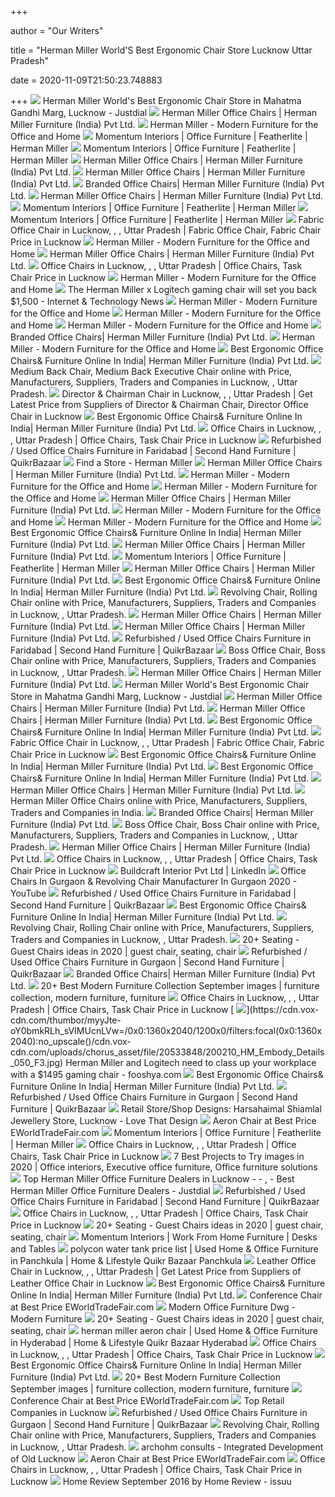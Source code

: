 +++
        
author = "Our Writers"
        
title = "Herman Miller World'S Best Ergonomic Chair Store Lucknow Uttar Pradesh"
        
date = 2020-11-09T21:50:23.748883
        
+++
[ ![](https://content3.jdmagicbox.com/comp/def_content/office-furniture-dealers/shutterstock-47809984-office-furniture-dealers-6-6rvu8.jpg)](https://content3.jdmagicbox.com/comp/def_content/office-furniture-dealers/shutterstock-47809984-office-furniture-dealers-6-6rvu8.jpg) Herman Miller World's Best Ergonomic Chair Store in Mahatma Gandhi Marg,  Lucknow - Justdial
[ ![](https://storage.sg.content-cdn.io/in-resources/c8cc28b0-7850-48f8-81fd-5a1f1e618116/Images/userimages/Online%20Store%20Banner.jpg)](https://storage.sg.content-cdn.io/in-resources/c8cc28b0-7850-48f8-81fd-5a1f1e618116/Images/userimages/Online%20Store%20Banner.jpg) Herman Miller Office Chairs | Herman Miller Furniture (India) Pvt Ltd.
[ ![](https://www.hermanmiller.com/content/dam/hmicom/page_assets/home/shared/og_home.jpg)](https://www.hermanmiller.com/content/dam/hmicom/page_assets/home/shared/og_home.jpg) Herman Miller - Modern Furniture for the Office and Home
[ ![](https://cdn.shopify.com/s/files/1/0273/1756/7568/files/m-interiors-logo_dc8fbbd2-8b34-4ae3-b92b-f673f5ca02cb.png?v=1590326735)](https://cdn.shopify.com/s/files/1/0273/1756/7568/files/m-interiors-logo_dc8fbbd2-8b34-4ae3-b92b-f673f5ca02cb.png?v=1590326735) Momentum Interiors | Office Furniture | Featherlite | Herman Miller
[ ![](https://cdn.shopify.com/s/files/1/0273/1756/7568/products/1K4KnndGpqAa32YSYX-Rp1-kfs4BKywal_075ebb20-3e94-4f6a-801b-cf6883f7dddc_300x.jpg?v=1589864262)](https://cdn.shopify.com/s/files/1/0273/1756/7568/products/1K4KnndGpqAa32YSYX-Rp1-kfs4BKywal_075ebb20-3e94-4f6a-801b-cf6883f7dddc_300x.jpg?v=1589864262) Momentum Interiors | Office Furniture | Featherlite | Herman Miller
[ ![](https://storage.sg.content-cdn.io/in-resources/c8cc28b0-7850-48f8-81fd-5a1f1e618116/Images/userimages/BannerforHealthcareHeroes-home-banner.jpg)](https://storage.sg.content-cdn.io/in-resources/c8cc28b0-7850-48f8-81fd-5a1f1e618116/Images/userimages/BannerforHealthcareHeroes-home-banner.jpg) Herman Miller Office Chairs | Herman Miller Furniture (India) Pvt Ltd.
[ ![](https://storage.sg.content-cdn.io/in-resources/c8cc28b0-7850-48f8-81fd-5a1f1e618116/Images/userimages/Updated-05.jpg)](https://storage.sg.content-cdn.io/in-resources/c8cc28b0-7850-48f8-81fd-5a1f1e618116/Images/userimages/Updated-05.jpg) Herman Miller Office Chairs | Herman Miller Furniture (India) Pvt Ltd.
[ ![](https://storage.sg.content-cdn.io/cdn-cgi/image/width=500,height=500,quality=75,format=auto,fit=cover,g=top/in-resources/c8cc28b0-7850-48f8-81fd-5a1f1e618116/Images/ProductImages/Source/New-Aeron-Task-Chair..jpg)](https://storage.sg.content-cdn.io/cdn-cgi/image/width=500,height=500,quality=75,format=auto,fit=cover,g=top/in-resources/c8cc28b0-7850-48f8-81fd-5a1f1e618116/Images/ProductImages/Source/New-Aeron-Task-Chair..jpg) Branded Office Chairs| Herman Miller Furniture (India) Pvt Ltd.
[ ![](https://storage.sg.content-cdn.io/in-resources/c8cc28b0-7850-48f8-81fd-5a1f1e618116/Images/userimages/optimize/Hcolimg-03.jpg)](https://storage.sg.content-cdn.io/in-resources/c8cc28b0-7850-48f8-81fd-5a1f1e618116/Images/userimages/optimize/Hcolimg-03.jpg) Herman Miller Office Chairs | Herman Miller Furniture (India) Pvt Ltd.
[ ![](https://cdn.shopify.com/s/files/1/0273/1756/7568/products/1VJCWRlClO4B31PlgOioDOmvm4XxI7Ni4_ebe9a106-8b09-4d35-91d0-bd4b9033492a_300x.jpg?v=1589864281)](https://cdn.shopify.com/s/files/1/0273/1756/7568/products/1VJCWRlClO4B31PlgOioDOmvm4XxI7Ni4_ebe9a106-8b09-4d35-91d0-bd4b9033492a_300x.jpg?v=1589864281) Momentum Interiors | Office Furniture | Featherlite | Herman Miller
[ ![](https://cdn.shopify.com/s/files/1/0273/1756/7568/products/1X_IyKL74H0DSxYdhEryIeNNr2yQrb5fe_90db89fd-8193-4820-bb6b-18e7488be341_300x.jpg?v=1589864265)](https://cdn.shopify.com/s/files/1/0273/1756/7568/products/1X_IyKL74H0DSxYdhEryIeNNr2yQrb5fe_90db89fd-8193-4820-bb6b-18e7488be341_300x.jpg?v=1589864265) Momentum Interiors | Office Furniture | Featherlite | Herman Miller
[ ![](https://5.imimg.com/data5/HE/IQ/DW/SELLER-39374737/image-250x250.jpg)](https://5.imimg.com/data5/HE/IQ/DW/SELLER-39374737/image-250x250.jpg) Fabric Office Chair in Lucknow,   , , Uttar Pradesh |  Fabric Office Chair, Fabric Chair Price in Lucknow
[ ![](https://www.hermanmiller.com/content/dam/hmicom/page_assets/home/image_text/it_home_government_20191106.jpg)](https://www.hermanmiller.com/content/dam/hmicom/page_assets/home/image_text/it_home_government_20191106.jpg) Herman Miller - Modern Furniture for the Office and Home
[ ![](https://storage.sg.content-cdn.io/in-resources/c8cc28b0-7850-48f8-81fd-5a1f1e618116/Images/userimages/HBanner-R011.jpg)](https://storage.sg.content-cdn.io/in-resources/c8cc28b0-7850-48f8-81fd-5a1f1e618116/Images/userimages/HBanner-R011.jpg) Herman Miller Office Chairs | Herman Miller Furniture (India) Pvt Ltd.
[ ![](https://5.imimg.com/data5/UN/BT/YQ/SELLER-39374737/mississippi-f012a-chair-250x250.jpg)](https://5.imimg.com/data5/UN/BT/YQ/SELLER-39374737/mississippi-f012a-chair-250x250.jpg) Office Chairs in Lucknow,  , , Uttar Pradesh | Office Chairs,  Task Chair Price in Lucknow
[ ![](https://www.hermanmiller.com/content/dam/hmicom/page_assets/home/masthead/mh_home_gaming_20201005.jpg.rendition.480.360.jpg)](https://www.hermanmiller.com/content/dam/hmicom/page_assets/home/masthead/mh_home_gaming_20201005.jpg.rendition.480.360.jpg) Herman Miller - Modern Furniture for the Office and Home
[ ![](https://techcrunch.com/wp-content/uploads/2020/07/embody_prd_gallery_07.jpg)](https://techcrunch.com/wp-content/uploads/2020/07/embody_prd_gallery_07.jpg) The Herman Miller x Logitech gaming chair will set you back $1,500 -  Internet & Technology News
[ ![](https://www.hermanmiller.com/content/dam/hmicom/page_assets/home/image_gallery/ig_home_sayl_gaming_20201005.jpg.rendition.480.480.jpg)](https://www.hermanmiller.com/content/dam/hmicom/page_assets/home/image_gallery/ig_home_sayl_gaming_20201005.jpg.rendition.480.480.jpg) Herman Miller - Modern Furniture for the Office and Home
[ ![](https://www.hermanmiller.com/content/dam/hmicom/page_assets/home/image_gallery/ig_home_work_from_home_20200325.jpg.rendition.480.480.jpg)](https://www.hermanmiller.com/content/dam/hmicom/page_assets/home/image_gallery/ig_home_work_from_home_20200325.jpg.rendition.480.480.jpg) Herman Miller - Modern Furniture for the Office and Home
[ ![](https://www.hermanmiller.com/content/dam/hmicom/page_assets/home/image_gallery/ig_home_eag_eggplant_20191018.jpg.rendition.480.480.jpg)](https://www.hermanmiller.com/content/dam/hmicom/page_assets/home/image_gallery/ig_home_eag_eggplant_20191018.jpg.rendition.480.480.jpg) Herman Miller - Modern Furniture for the Office and Home
[ ![](https://storage.sg.content-cdn.io/cdn-cgi/image/width=500,height=500,quality=75,format=auto,fit=cover,g=top/in-resources/c8cc28b0-7850-48f8-81fd-5a1f1e618116/Images/ProductImages/Source/Embody%20chair.jpg)](https://storage.sg.content-cdn.io/cdn-cgi/image/width=500,height=500,quality=75,format=auto,fit=cover,g=top/in-resources/c8cc28b0-7850-48f8-81fd-5a1f1e618116/Images/ProductImages/Source/Embody%20chair.jpg) Branded Office Chairs| Herman Miller Furniture (India) Pvt Ltd.
[ ![](https://www.hermanmiller.com/content/dam/hmicom/page_assets/home/image_text/it_home_july_02.jpg)](https://www.hermanmiller.com/content/dam/hmicom/page_assets/home/image_text/it_home_july_02.jpg) Herman Miller - Modern Furniture for the Office and Home
[ ![](https://storage.sg.content-cdn.io/in-resources/c8cc28b0-7850-48f8-81fd-5a1f1e618116/Images/userimages/ergonomics/Popular_Categories_Ergonomics_gallery_03.jpg)](https://storage.sg.content-cdn.io/in-resources/c8cc28b0-7850-48f8-81fd-5a1f1e618116/Images/userimages/ergonomics/Popular_Categories_Ergonomics_gallery_03.jpg) Best Ergonomic Office Chairs& Furniture Online In India| Herman Miller  Furniture (India) Pvt Ltd.
[ ![](https://5.imimg.com/data5/YS/HL/MY-8326337/500_6-250x250.jpg)](https://5.imimg.com/data5/YS/HL/MY-8326337/500_6-250x250.jpg) Medium Back Chair, Medium Back Executive Chair online with Price,  Manufacturers, Suppliers, Traders and Companies in Lucknow, , Uttar  Pradesh.
[ ![](https://5.imimg.com/data5/UQ/TG/SP/SELLER-20295681/img-20200728-wa0013-250x250.jpg)](https://5.imimg.com/data5/UQ/TG/SP/SELLER-20295681/img-20200728-wa0013-250x250.jpg) Director & Chairman Chair in Lucknow,    , , Uttar Pradesh  | Get Latest Price from Suppliers of Director & Chairman Chair, Director Office  Chair in Lucknow
[ ![](https://storage.sg.content-cdn.io/in-resources/c8cc28b0-7850-48f8-81fd-5a1f1e618116/Images/userimages/ergonomics/Popular_Categories_Ergonomics_gallery_02.jpg)](https://storage.sg.content-cdn.io/in-resources/c8cc28b0-7850-48f8-81fd-5a1f1e618116/Images/userimages/ergonomics/Popular_Categories_Ergonomics_gallery_02.jpg) Best Ergonomic Office Chairs& Furniture Online In India| Herman Miller  Furniture (India) Pvt Ltd.
[ ![](https://5.imimg.com/data5/JN/AR/OJ/SELLER-39374737/sapphire-f010d-chair-250x250.jpg)](https://5.imimg.com/data5/JN/AR/OJ/SELLER-39374737/sapphire-f010d-chair-250x250.jpg) Office Chairs in Lucknow,  , , Uttar Pradesh | Office Chairs,  Task Chair Price in Lucknow
[ ![](https://teja8.kuikr.com/i6/20201030/revolving-office-chair-in-very-good-condition-VB201705171774173-ak_LWBP528477767-1604066547.jpeg)](https://teja8.kuikr.com/i6/20201030/revolving-office-chair-in-very-good-condition-VB201705171774173-ak_LWBP528477767-1604066547.jpeg) Refurbished / Used Office Chairs Furniture in Faridabad | Second Hand  Furniture | QuikrBazaar
[ ![](https://www.hermanmiller.com/content/dam/hmicom/page_assets/where_to_buy/find_store/mh_mm_wtb_find_store.jpg)](https://www.hermanmiller.com/content/dam/hmicom/page_assets/where_to_buy/find_store/mh_mm_wtb_find_store.jpg) Find a Store - Herman Miller
[ ![](https://storage.sg.content-cdn.io/cdn-cgi/image/width=160,height=160,quality=75,format=auto,fit=cover,g=top/in-resources/c8cc28b0-7850-48f8-81fd-5a1f1e618116/Images/ProductImages/Source/Sayl%20chair.jpg)](https://storage.sg.content-cdn.io/cdn-cgi/image/width=160,height=160,quality=75,format=auto,fit=cover,g=top/in-resources/c8cc28b0-7850-48f8-81fd-5a1f1e618116/Images/ProductImages/Source/Sayl%20chair.jpg) Herman Miller Office Chairs | Herman Miller Furniture (India) Pvt Ltd.
[ ![](https://www.hermanmiller.com/content/dam/hmicom/page_assets/home/image_gallery/ig_home_why_herman_miller_and_hay_20200930.jpg.rendition.480.480.jpg)](https://www.hermanmiller.com/content/dam/hmicom/page_assets/home/image_gallery/ig_home_why_herman_miller_and_hay_20200930.jpg.rendition.480.480.jpg) Herman Miller - Modern Furniture for the Office and Home
[ ![](https://www.hermanmiller.com/content/dam/hmicom/page_assets/home/image_text/it_home_july_01.jpg)](https://www.hermanmiller.com/content/dam/hmicom/page_assets/home/image_text/it_home_july_01.jpg) Herman Miller - Modern Furniture for the Office and Home
[ ![](https://storage.sg.content-cdn.io/cdn-cgi/image/width=160,height=160,quality=75,format=auto,fit=cover,g=top/in-resources/c8cc28b0-7850-48f8-81fd-5a1f1e618116/Images/ProductImages/Source/WC410P_BK-BK-YX-BK.jpg)](https://storage.sg.content-cdn.io/cdn-cgi/image/width=160,height=160,quality=75,format=auto,fit=cover,g=top/in-resources/c8cc28b0-7850-48f8-81fd-5a1f1e618116/Images/ProductImages/Source/WC410P_BK-BK-YX-BK.jpg) Herman Miller Office Chairs | Herman Miller Furniture (India) Pvt Ltd.
[ ![](https://www.hermanmiller.com/content/dam/hmicom/page_assets/home/image_gallery/ig_home_tdc_20200121.jpg.rendition.480.480.jpg)](https://www.hermanmiller.com/content/dam/hmicom/page_assets/home/image_gallery/ig_home_tdc_20200121.jpg.rendition.480.480.jpg) Herman Miller - Modern Furniture for the Office and Home
[ ![](https://www.hermanmiller.com/content/dam/hmicom/page_assets/home/image_gallery/ig_home_headway_conference_tables_20191125.jpg.rendition.480.480.jpg)](https://www.hermanmiller.com/content/dam/hmicom/page_assets/home/image_gallery/ig_home_headway_conference_tables_20191125.jpg.rendition.480.480.jpg) Herman Miller - Modern Furniture for the Office and Home
[ ![](https://storage.sg.content-cdn.io/cdn-cgi/image/width=300,height=300,quality=75,format=auto,fit=cover,g=top/in-resources/c8cc28b0-7850-48f8-81fd-5a1f1e618116/Images/ProductImages/Source/Celle%20chair.jpg)](https://storage.sg.content-cdn.io/cdn-cgi/image/width=300,height=300,quality=75,format=auto,fit=cover,g=top/in-resources/c8cc28b0-7850-48f8-81fd-5a1f1e618116/Images/ProductImages/Source/Celle%20chair.jpg) Best Ergonomic Office Chairs& Furniture Online In India| Herman Miller  Furniture (India) Pvt Ltd.
[ ![](https://storage.sg.content-cdn.io/in-resources/c8cc28b0-7850-48f8-81fd-5a1f1e618116/Images/userimages/optimize/Hcolimg-02.jpg)](https://storage.sg.content-cdn.io/in-resources/c8cc28b0-7850-48f8-81fd-5a1f1e618116/Images/userimages/optimize/Hcolimg-02.jpg) Herman Miller Office Chairs | Herman Miller Furniture (India) Pvt Ltd.
[ ![](https://cdn.shopify.com/s/files/1/0273/1756/7568/products/1ezo5svHuqT-UvO45qjW-DiHVJvCYl_iB_584ec3db-8532-4bc4-9323-aaf5970021de_300x.jpg?v=1589864278)](https://cdn.shopify.com/s/files/1/0273/1756/7568/products/1ezo5svHuqT-UvO45qjW-DiHVJvCYl_iB_584ec3db-8532-4bc4-9323-aaf5970021de_300x.jpg?v=1589864278) Momentum Interiors | Office Furniture | Featherlite | Herman Miller
[ ![](https://storage.sg.content-cdn.io/cdn-cgi/image/width=160,height=160,quality=75,format=auto,fit=cover,g=top/in-resources/c8cc28b0-7850-48f8-81fd-5a1f1e618116/Images/ProductImages/Source/Mirra%20chair.jpg)](https://storage.sg.content-cdn.io/cdn-cgi/image/width=160,height=160,quality=75,format=auto,fit=cover,g=top/in-resources/c8cc28b0-7850-48f8-81fd-5a1f1e618116/Images/ProductImages/Source/Mirra%20chair.jpg) Herman Miller Office Chairs | Herman Miller Furniture (India) Pvt Ltd.
[ ![](https://storage.sg.content-cdn.io/in-resources/c8cc28b0-7850-48f8-81fd-5a1f1e618116/Images/userimages/ergonomics/Popular_Categories_Ergonomics_gallery_01.jpg)](https://storage.sg.content-cdn.io/in-resources/c8cc28b0-7850-48f8-81fd-5a1f1e618116/Images/userimages/ergonomics/Popular_Categories_Ergonomics_gallery_01.jpg) Best Ergonomic Office Chairs& Furniture Online In India| Herman Miller  Furniture (India) Pvt Ltd.
[ ![](https://5.imimg.com/data5/HM/EZ/DV/SELLER-39374737/emerald-f024a-chair-250x250.jpg)](https://5.imimg.com/data5/HM/EZ/DV/SELLER-39374737/emerald-f024a-chair-250x250.jpg) Revolving Chair, Rolling Chair online with Price, Manufacturers, Suppliers,  Traders and Companies in Lucknow, , Uttar Pradesh.
[ ![](https://storage.sg.content-cdn.io/cdn-cgi/image/width=160,height=160,quality=75,format=auto,fit=cover,g=top/in-resources/c8cc28b0-7850-48f8-81fd-5a1f1e618116/Images/ProductImages/Source/ES67071_OU-2109.jpg)](https://storage.sg.content-cdn.io/cdn-cgi/image/width=160,height=160,quality=75,format=auto,fit=cover,g=top/in-resources/c8cc28b0-7850-48f8-81fd-5a1f1e618116/Images/ProductImages/Source/ES67071_OU-2109.jpg) Herman Miller Office Chairs | Herman Miller Furniture (India) Pvt Ltd.
[ ![](https://storage.sg.content-cdn.io/in-resources/c8cc28b0-7850-48f8-81fd-5a1f1e618116/Images/userimages/optimize/Hcolimg-01.1-min.jpg)](https://storage.sg.content-cdn.io/in-resources/c8cc28b0-7850-48f8-81fd-5a1f1e618116/Images/userimages/optimize/Hcolimg-01.1-min.jpg) Herman Miller Office Chairs | Herman Miller Furniture (India) Pvt Ltd.
[ ![](https://teja8.kuikr.com/i6/20201026/unused-unboxed-Revolving-office-chair-with-arm-rest-support-VB201705171774173-ak_WBP295047341-1603699785.png)](https://teja8.kuikr.com/i6/20201026/unused-unboxed-Revolving-office-chair-with-arm-rest-support-VB201705171774173-ak_WBP295047341-1603699785.png) Refurbished / Used Office Chairs Furniture in Faridabad | Second Hand  Furniture | QuikrBazaar
[ ![](https://5.imimg.com/data5/MI/DV/MY-57849256/sofa-250x250.jpg)](https://5.imimg.com/data5/MI/DV/MY-57849256/sofa-250x250.jpg) Boss Office Chair, Boss Chair online with Price, Manufacturers, Suppliers,  Traders and Companies in Lucknow, , Uttar Pradesh.
[ ![](https://storage.sg.content-cdn.io/in-resources/c8cc28b0-7850-48f8-81fd-5a1f1e618116/Images/userimages/HBanner-R03.3.jpg)](https://storage.sg.content-cdn.io/in-resources/c8cc28b0-7850-48f8-81fd-5a1f1e618116/Images/userimages/HBanner-R03.3.jpg) Herman Miller Office Chairs | Herman Miller Furniture (India) Pvt Ltd.
[ ![](https://images.jdmagicbox.com/comp/lucknow/z5/0522px522.x522.141010103103.m6z5/catalogue/stellar-furniture-lifestyle-lucknow-04ghtpmfrs.jpg?clr=)](https://images.jdmagicbox.com/comp/lucknow/z5/0522px522.x522.141010103103.m6z5/catalogue/stellar-furniture-lifestyle-lucknow-04ghtpmfrs.jpg?clr=) Herman Miller World's Best Ergonomic Chair Store in Mahatma Gandhi Marg,  Lucknow - Justdial
[ ![](https://storage.sg.content-cdn.io/cdn-cgi/image/width=160,height=160,quality=75,format=auto,fit=cover,g=top/in-resources/c8cc28b0-7850-48f8-81fd-5a1f1e618116/Images/ProductImages/Source/Celle%20chair.jpg)](https://storage.sg.content-cdn.io/cdn-cgi/image/width=160,height=160,quality=75,format=auto,fit=cover,g=top/in-resources/c8cc28b0-7850-48f8-81fd-5a1f1e618116/Images/ProductImages/Source/Celle%20chair.jpg) Herman Miller Office Chairs | Herman Miller Furniture (India) Pvt Ltd.
[ ![](https://storage.sg.content-cdn.io/in-resources/c8cc28b0-7850-48f8-81fd-5a1f1e618116/Images/userimages/HBanner-R01-updated-1.jpg)](https://storage.sg.content-cdn.io/in-resources/c8cc28b0-7850-48f8-81fd-5a1f1e618116/Images/userimages/HBanner-R01-updated-1.jpg) Herman Miller Office Chairs | Herman Miller Furniture (India) Pvt Ltd.
[ ![](https://storage.sg.content-cdn.io/cdn-cgi/image/width=300,height=300,quality=75,format=auto,fit=cover,g=top/in-resources/c8cc28b0-7850-48f8-81fd-5a1f1e618116/Images/ProductImages/Source/LAP_012.jpg)](https://storage.sg.content-cdn.io/cdn-cgi/image/width=300,height=300,quality=75,format=auto,fit=cover,g=top/in-resources/c8cc28b0-7850-48f8-81fd-5a1f1e618116/Images/ProductImages/Source/LAP_012.jpg) Best Ergonomic Office Chairs& Furniture Online In India| Herman Miller  Furniture (India) Pvt Ltd.
[ ![](https://5.imimg.com/data5/MJ/JC/FV/SELLER-101697709/office-chair-250x250.jpg)](https://5.imimg.com/data5/MJ/JC/FV/SELLER-101697709/office-chair-250x250.jpg) Fabric Office Chair in Lucknow,   , , Uttar Pradesh |  Fabric Office Chair, Fabric Chair Price in Lucknow
[ ![](https://storage.sg.content-cdn.io/in-resources/c8cc28b0-7850-48f8-81fd-5a1f1e618116/Images/userimages/ergonomics/Popular_Categories_Ergonomics_gallery_04.jpg)](https://storage.sg.content-cdn.io/in-resources/c8cc28b0-7850-48f8-81fd-5a1f1e618116/Images/userimages/ergonomics/Popular_Categories_Ergonomics_gallery_04.jpg) Best Ergonomic Office Chairs& Furniture Online In India| Herman Miller  Furniture (India) Pvt Ltd.
[ ![](https://storage.sg.content-cdn.io/cdn-cgi/image/width=300,height=300,quality=75,format=auto,fit=cover,g=top/in-resources/c8cc28b0-7850-48f8-81fd-5a1f1e618116/Images/ProductImages/Source/R1.jpg)](https://storage.sg.content-cdn.io/cdn-cgi/image/width=300,height=300,quality=75,format=auto,fit=cover,g=top/in-resources/c8cc28b0-7850-48f8-81fd-5a1f1e618116/Images/ProductImages/Source/R1.jpg) Best Ergonomic Office Chairs& Furniture Online In India| Herman Miller  Furniture (India) Pvt Ltd.
[ ![](https://storage.sg.content-cdn.io/cdn-cgi/image/width=160,height=160,quality=75,format=auto,fit=cover,g=top/in-resources/c8cc28b0-7850-48f8-81fd-5a1f1e618116/Images/ProductImages/Source/CQ51MA_G1-G1-HCC-NNN-4W31.jpg)](https://storage.sg.content-cdn.io/cdn-cgi/image/width=160,height=160,quality=75,format=auto,fit=cover,g=top/in-resources/c8cc28b0-7850-48f8-81fd-5a1f1e618116/Images/ProductImages/Source/CQ51MA_G1-G1-HCC-NNN-4W31.jpg) Herman Miller Office Chairs | Herman Miller Furniture (India) Pvt Ltd.
[ ![](https://5.imimg.com/data5/YY/YY/GLADMIN-/herman-miller-office-chairs-500x500.jpg)](https://5.imimg.com/data5/YY/YY/GLADMIN-/herman-miller-office-chairs-500x500.jpg) Herman Miller Office Chairs online with Price, Manufacturers, Suppliers,  Traders and Companies in India.
[ ![](https://storage.sg.content-cdn.io/cdn-cgi/image/width=500,height=500,quality=75,format=auto,fit=cover,g=top/in-resources/c8cc28b0-7850-48f8-81fd-5a1f1e618116/Images/ProductImages/Source/CQ51MA_G1-G1-HCC-NNN-4W31.jpg)](https://storage.sg.content-cdn.io/cdn-cgi/image/width=500,height=500,quality=75,format=auto,fit=cover,g=top/in-resources/c8cc28b0-7850-48f8-81fd-5a1f1e618116/Images/ProductImages/Source/CQ51MA_G1-G1-HCC-NNN-4W31.jpg) Branded Office Chairs| Herman Miller Furniture (India) Pvt Ltd.
[ ![](https://5.imimg.com/data5/TR/HO/TC/SELLER-4466620/boss-leather-office-chair-250x250.jpg)](https://5.imimg.com/data5/TR/HO/TC/SELLER-4466620/boss-leather-office-chair-250x250.jpg) Boss Office Chair, Boss Chair online with Price, Manufacturers, Suppliers,  Traders and Companies in Lucknow, , Uttar Pradesh.
[ ![](https://storage.sg.content-cdn.io/in-resources/c8cc28b0-7850-48f8-81fd-5a1f1e618116/Images/userimages/CapillaryTech_b.svg)](https://storage.sg.content-cdn.io/in-resources/c8cc28b0-7850-48f8-81fd-5a1f1e618116/Images/userimages/CapillaryTech_b.svg) Herman Miller Office Chairs | Herman Miller Furniture (India) Pvt Ltd.
[ ![](https://5.imimg.com/data5/GX/DK/GE/SELLER-81742481/executive-office-chair-250x250.jpg)](https://5.imimg.com/data5/GX/DK/GE/SELLER-81742481/executive-office-chair-250x250.jpg) Office Chairs in Lucknow,  , , Uttar Pradesh | Office Chairs,  Task Chair Price in Lucknow
[ ![](https://media-exp1.licdn.com/dms/image/C561BAQFr2_Si_IrBrQ/company-background_10000/0?e=2159024400&v=beta&t=JKbBQSt61Fl8YnWykDXA_z-RyZJf86iW4yjt2Afnn4s)](https://media-exp1.licdn.com/dms/image/C561BAQFr2_Si_IrBrQ/company-background_10000/0?e=2159024400&v=beta&t=JKbBQSt61Fl8YnWykDXA_z-RyZJf86iW4yjt2Afnn4s) Buildcraft Interior Pvt Ltd | LinkedIn
[ ![](https://i.ytimg.com/vi/aBk9K-yu2rw/maxresdefault.jpg)](https://i.ytimg.com/vi/aBk9K-yu2rw/maxresdefault.jpg) Office Chairs In Gurgaon & Revolving Chair Manufacturer In Gurgaon 2020 -  YouTube
[ ![](https://teja8.kuikr.com/i5/20201021/Quadro-3-Axis-Adjustable-Office-Chair-VB201705171774173-ak_LWBP694573816-1603284596.jpeg)](https://teja8.kuikr.com/i5/20201021/Quadro-3-Axis-Adjustable-Office-Chair-VB201705171774173-ak_LWBP694573816-1603284596.jpeg) Refurbished / Used Office Chairs Furniture in Faridabad | Second Hand  Furniture | QuikrBazaar
[ ![](https://storage.sg.content-cdn.io/cdn-cgi/image/width=300,height=300,quality=75,format=auto,fit=cover,g=top/in-resources/c8cc28b0-7850-48f8-81fd-5a1f1e618116/Images/ProductImages/Source/Ima1.jpg)](https://storage.sg.content-cdn.io/cdn-cgi/image/width=300,height=300,quality=75,format=auto,fit=cover,g=top/in-resources/c8cc28b0-7850-48f8-81fd-5a1f1e618116/Images/ProductImages/Source/Ima1.jpg) Best Ergonomic Office Chairs& Furniture Online In India| Herman Miller  Furniture (India) Pvt Ltd.
[ ![](https://5.imimg.com/data5/IW/YI/BL/SELLER-20295681/img-20200728-wa0015-250x250.jpg)](https://5.imimg.com/data5/IW/YI/BL/SELLER-20295681/img-20200728-wa0015-250x250.jpg) Revolving Chair, Rolling Chair online with Price, Manufacturers, Suppliers,  Traders and Companies in Lucknow, , Uttar Pradesh.
[ ![](https://i.pinimg.com/236x/ff/c3/3e/ffc33e0c17a19b82b0068b97898dd4ab--herman-miller-office-furniture.jpg)](https://i.pinimg.com/236x/ff/c3/3e/ffc33e0c17a19b82b0068b97898dd4ab--herman-miller-office-furniture.jpg) 20+ Seating - Guest Chairs ideas in 2020 | guest chair, seating, chair
[ ![](https://teja8.kuikr.com/i4/20200814/Netted-3-Axis-Adjustable-Office-Chair-by-Transteel-VB201705171774173-ak_LWBP654370485-1597409393.jpeg)](https://teja8.kuikr.com/i4/20200814/Netted-3-Axis-Adjustable-Office-Chair-by-Transteel-VB201705171774173-ak_LWBP654370485-1597409393.jpeg) Refurbished / Used Office Chairs Furniture in Gurgaon | Second Hand  Furniture | QuikrBazaar
[ ![](https://storage.sg.content-cdn.io/in-resources/c8cc28b0-7850-48f8-81fd-5a1f1e618116/Images/userimages/IndiaCovid19Pop-up_cat_img.jpg)](https://storage.sg.content-cdn.io/in-resources/c8cc28b0-7850-48f8-81fd-5a1f1e618116/Images/userimages/IndiaCovid19Pop-up_cat_img.jpg) Branded Office Chairs| Herman Miller Furniture (India) Pvt Ltd.
[ ![](https://i.pinimg.com/236x/fa/a3/e9/faa3e9cf1ff34a857dae8fd90a4506f5--furniture-collection-modern-furniture.jpg)](https://i.pinimg.com/236x/fa/a3/e9/faa3e9cf1ff34a857dae8fd90a4506f5--furniture-collection-modern-furniture.jpg) 20+ Best Modern Furniture Collection September images | furniture  collection, modern furniture, furniture
[ ![](https://5.imimg.com/data5/ANDROID/Default/2020/9/ET/YS/TG/39133111/product-jpeg-250x250.jpg)](https://5.imimg.com/data5/ANDROID/Default/2020/9/ET/YS/TG/39133111/product-jpeg-250x250.jpg) Office Chairs in Lucknow,  , , Uttar Pradesh | Office Chairs,  Task Chair Price in Lucknow
[ ![](https://cdn.vox-cdn.com/thumbor/myyJte-oY0bmkRLh_sVIMUcnLVw=/0x0:1360x2040/1200x0/filters:focal(0x0:1360x2040):no_upscale()/cdn.vox-cdn.com/uploads/chorus_asset/file/20533848/200210_HM_Embody_Details_050_F3.jpg)](https://cdn.vox-cdn.com/thumbor/myyJte-oY0bmkRLh_sVIMUcnLVw=/0x0:1360x2040/1200x0/filters:focal(0x0:1360x2040):no_upscale()/cdn.vox-cdn.com/uploads/chorus_asset/file/20533848/200210_HM_Embody_Details_050_F3.jpg) Herman Miller and Logitech need to class up your workplace with a $1495  gaming chair - fooshya.com
[ ![](https://storage.sg.content-cdn.io/cdn-cgi/image/width=300,height=300,quality=75,format=auto,fit=cover,g=top/in-resources/c8cc28b0-7850-48f8-81fd-5a1f1e618116/Images/ProductImages/Source/LMA-001-001-W.jpg)](https://storage.sg.content-cdn.io/cdn-cgi/image/width=300,height=300,quality=75,format=auto,fit=cover,g=top/in-resources/c8cc28b0-7850-48f8-81fd-5a1f1e618116/Images/ProductImages/Source/LMA-001-001-W.jpg) Best Ergonomic Office Chairs& Furniture Online In India| Herman Miller  Furniture (India) Pvt Ltd.
[ ![](https://teja8.kuikr.com/i6/20201029/comfortable-office-chair-VB201705171774173-ak_LWBP264414467-1603955408.jpeg)](https://teja8.kuikr.com/i6/20201029/comfortable-office-chair-VB201705171774173-ak_LWBP264414467-1603955408.jpeg) Refurbished / Used Office Chairs Furniture in Gurgaon | Second Hand  Furniture | QuikrBazaar
[ ![](https://www.lovethatdesign.com/wp-content/uploads/2020/09/Love-that-design-HS-Jewellery-07.jpg)](https://www.lovethatdesign.com/wp-content/uploads/2020/09/Love-that-design-HS-Jewellery-07.jpg) Retail Store/Shop Designs: Harsahaimal Shiamlal Jewellery Store, Lucknow -  Love That Design
[ ![](http://img.eworldtradefair.com/d5/328876/aeron-chair-328876-1596277300.jpg)](http://img.eworldtradefair.com/d5/328876/aeron-chair-328876-1596277300.jpg) Aeron Chair at Best Price EWorldTradeFair.com
[ ![](https://cdn.shopify.com/s/files/1/0273/1756/7568/files/Momentum-Shopify-Logo_450x.png?v=1589016806)](https://cdn.shopify.com/s/files/1/0273/1756/7568/files/Momentum-Shopify-Logo_450x.png?v=1589016806) Momentum Interiors | Office Furniture | Featherlite | Herman Miller
[ ![](https://5.imimg.com/data5/ML/NW/MY-42613019/stunning-office-furniture-250x250.jpg)](https://5.imimg.com/data5/ML/NW/MY-42613019/stunning-office-furniture-250x250.jpg) Office Chairs in Lucknow,  , , Uttar Pradesh | Office Chairs,  Task Chair Price in Lucknow
[ ![](https://i.pinimg.com/236x/11/3b/56/113b5615356a0b99f59cf3e6e0cfd00c.jpg)](https://i.pinimg.com/236x/11/3b/56/113b5615356a0b99f59cf3e6e0cfd00c.jpg) 7 Best Projects to Try images in 2020 | Office interiors, Executive office  furniture, Office furniture solutions
[ ![](https://content.jdmagicbox.com/comp/lucknow/v1/0522px522.x522.151019183126.l7v1/catalogue/sahiba-furniture-lucknow-chowk-lucknow-furniture-dealers-3am2plo.jpg)](https://content.jdmagicbox.com/comp/lucknow/v1/0522px522.x522.151019183126.l7v1/catalogue/sahiba-furniture-lucknow-chowk-lucknow-furniture-dealers-3am2plo.jpg) Top Herman Miller Office Furniture Dealers in Lucknow -    - ,  - Best Herman Miller Office Furniture Dealers -  Justdial
[ ![](https://teja8.kuikr.com/i6/20201007/Fulkrum-3-Axis-Adjustable-Office-Chair-by-Merry-Fair-VB201705171774173-ak_LWBP680649950-1602079271.jpeg)](https://teja8.kuikr.com/i6/20201007/Fulkrum-3-Axis-Adjustable-Office-Chair-by-Merry-Fair-VB201705171774173-ak_LWBP680649950-1602079271.jpeg) Refurbished / Used Office Chairs Furniture in Faridabad | Second Hand  Furniture | QuikrBazaar
[ ![](https://5.imimg.com/data5/QG/XN/MY-38945171/office-workstation-chair-250x250.jpg)](https://5.imimg.com/data5/QG/XN/MY-38945171/office-workstation-chair-250x250.jpg) Office Chairs in Lucknow,  , , Uttar Pradesh | Office Chairs,  Task Chair Price in Lucknow
[ ![](https://i.pinimg.com/236x/f1/54/6f/f1546fd4502520537a5275cf19dc98bf--open-office-herman-miller.jpg)](https://i.pinimg.com/236x/f1/54/6f/f1546fd4502520537a5275cf19dc98bf--open-office-herman-miller.jpg) 20+ Seating - Guest Chairs ideas in 2020 | guest chair, seating, chair
[ ![](https://cdn.shopify.com/s/files/1/0273/1756/7568/products/1c-EaOyt17OCu9vALK2ssYD6tyGNQ8n-H_39efa264-9070-4749-badb-43c74b500e53_300x.jpg?v=1589864282)](https://cdn.shopify.com/s/files/1/0273/1756/7568/products/1c-EaOyt17OCu9vALK2ssYD6tyGNQ8n-H_39efa264-9070-4749-badb-43c74b500e53_300x.jpg?v=1589864282) Momentum Interiors | Work From Home Furniture | Desks and Tables
[ ![](https://teja8.kuikr.com/i6/20201022/Offering-Herman-miller-chairs-good-price-VB201705171774173-ak_LWBP2042567093-1603344806.png)](https://teja8.kuikr.com/i6/20201022/Offering-Herman-miller-chairs-good-price-VB201705171774173-ak_LWBP2042567093-1603344806.png) polycon water tank price list | Used Home & Office Furniture in Panchkula |  Home & Lifestyle Quikr Bazaar Panchkula
[ ![](https://5.imimg.com/data5/VF/VO/TN/SELLER-20295681/chairs-buy-the-best-quality-best-price-2-250x250.png)](https://5.imimg.com/data5/VF/VO/TN/SELLER-20295681/chairs-buy-the-best-quality-best-price-2-250x250.png) Leather Office Chair in Lucknow,     , , Uttar  Pradesh | Get Latest Price from Suppliers of Leather Office Chair in Lucknow
[ ![](https://storage.sg.content-cdn.io/cdn-cgi/image/width=300,height=300,quality=75,format=auto,fit=cover,g=top/in-resources/c8cc28b0-7850-48f8-81fd-5a1f1e618116/Images/ProductImages/Source/DYN-013-AS09-W.jpg)](https://storage.sg.content-cdn.io/cdn-cgi/image/width=300,height=300,quality=75,format=auto,fit=cover,g=top/in-resources/c8cc28b0-7850-48f8-81fd-5a1f1e618116/Images/ProductImages/Source/DYN-013-AS09-W.jpg) Best Ergonomic Office Chairs& Furniture Online In India| Herman Miller  Furniture (India) Pvt Ltd.
[ ![](http://img.eworldtradefair.com/d5/560895/conference-chair-560895-1596197825.jpg)](http://img.eworldtradefair.com/d5/560895/conference-chair-560895-1596197825.jpg) Conference Chair at Best Price EWorldTradeFair.com
[ ![](https://i0.wp.com/www.ironageoffice.com/spec_sheets/Alora_LShape_Office_Desk.jpg)](https://i0.wp.com/www.ironageoffice.com/spec_sheets/Alora_LShape_Office_Desk.jpg) Modern Office Furniture Dwg - Modern Furniture
[ ![](https://i.pinimg.com/236x/7d/94/06/7d9406c3569b70ac96e510bac7236d25--midcentury-modern-cologne.jpg)](https://i.pinimg.com/236x/7d/94/06/7d9406c3569b70ac96e510bac7236d25--midcentury-modern-cologne.jpg) 20+ Seating - Guest Chairs ideas in 2020 | guest chair, seating, chair
[ ![](https://teja8.kuikr.com/i6/20201025/Elegant-Office-chairs-12-Nos-VB201705171774173-ak_LWBP1582246856-1603637455.webp)](https://teja8.kuikr.com/i6/20201025/Elegant-Office-chairs-12-Nos-VB201705171774173-ak_LWBP1582246856-1603637455.webp) herman miller aeron chair | Used Home & Office Furniture in Hyderabad |  Home & Lifestyle Quikr Bazaar Hyderabad
[ ![](https://5.imimg.com/data5/NL/CU/MY-28646635/executive-office-chair-250x250.jpg)](https://5.imimg.com/data5/NL/CU/MY-28646635/executive-office-chair-250x250.jpg) Office Chairs in Lucknow,  , , Uttar Pradesh | Office Chairs,  Task Chair Price in Lucknow
[ ![](https://storage.sg.content-cdn.io/cdn-cgi/image/width=300,height=300,quality=75,format=auto,fit=cover,g=top/in-resources/c8cc28b0-7850-48f8-81fd-5a1f1e618116/Images/ProductImages/Source/Envelop%20Desk.jpg)](https://storage.sg.content-cdn.io/cdn-cgi/image/width=300,height=300,quality=75,format=auto,fit=cover,g=top/in-resources/c8cc28b0-7850-48f8-81fd-5a1f1e618116/Images/ProductImages/Source/Envelop%20Desk.jpg) Best Ergonomic Office Chairs& Furniture Online In India| Herman Miller  Furniture (India) Pvt Ltd.
[ ![](https://i.pinimg.com/236x/95/25/c9/9525c9297faa6f42880136b9d98b693c--modern-office-chairs-modern-offices.jpg)](https://i.pinimg.com/236x/95/25/c9/9525c9297faa6f42880136b9d98b693c--modern-office-chairs-modern-offices.jpg) 20+ Best Modern Furniture Collection September images | furniture  collection, modern furniture, furniture
[ ![](http://img.eworldtradefair.com/d5/330227/conference-chair-330227-1596197824.jpg)](http://img.eworldtradefair.com/d5/330227/conference-chair-330227-1596197824.jpg) Conference Chair at Best Price EWorldTradeFair.com
[ ![](https://s3.eu-central-1.amazonaws.com/websites-ss/2/9/7/0/1/29701781.jpg)](https://s3.eu-central-1.amazonaws.com/websites-ss/2/9/7/0/1/29701781.jpg) Top Retail Companies in Lucknow
[ ![](https://teja8.kuikr.com/i4/20201021/Eisner-1-Axis-Adjustable-Office-Chair-by-Urban-Ladder-VB201705171774173-ak_LWBP1604618598-1603277435.jpeg)](https://teja8.kuikr.com/i4/20201021/Eisner-1-Axis-Adjustable-Office-Chair-by-Urban-Ladder-VB201705171774173-ak_LWBP1604618598-1603277435.jpeg) Refurbished / Used Office Chairs Furniture in Gurgaon | Second Hand  Furniture | QuikrBazaar
[ ![](https://5.imimg.com/data5/AI/MP/MY-13468410/salon-hydraulic-chair-250x250.jpg)](https://5.imimg.com/data5/AI/MP/MY-13468410/salon-hydraulic-chair-250x250.jpg) Revolving Chair, Rolling Chair online with Price, Manufacturers, Suppliers,  Traders and Companies in Lucknow, , Uttar Pradesh.
[ ![](https://theplan.it//attachments/Archome_Lucknow_Hussainabad_17_09_10_andre_j_fanthome_0705.jpg)](https://theplan.it//attachments/Archome_Lucknow_Hussainabad_17_09_10_andre_j_fanthome_0705.jpg) archohm consults - Integrated Development of Old Lucknow
[ ![](http://img.eworldtradefair.com/d5/324704/aeron-chair-324704-1596277299.jpg)](http://img.eworldtradefair.com/d5/324704/aeron-chair-324704-1596277299.jpg) Aeron Chair at Best Price EWorldTradeFair.com
[ ![](https://5.imimg.com/data5/WO/CG/AV/SELLER-7176787/new-product-250x250.jpeg)](https://5.imimg.com/data5/WO/CG/AV/SELLER-7176787/new-product-250x250.jpeg) Office Chairs in Lucknow,  , , Uttar Pradesh | Office Chairs,  Task Chair Price in Lucknow
[ ![](https://image.isu.pub/160915111320-6de44374ff0fd6273b52e7e36be4b172/jpg/page_1.jpg)](https://image.isu.pub/160915111320-6de44374ff0fd6273b52e7e36be4b172/jpg/page_1.jpg) Home Review September 2016 by Home Review - issuu
